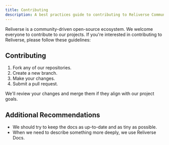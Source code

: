 ```yaml
---
title: Contributing
description: A best practices guide to contributing to Reliverse Community.
---
```


Reliverse is a community-driven open-source ecosystem. We welcome everyone to contribute to our projects. If you're interested in contributing to Reliverse, please follow these guidelines:

## Contributing

1. Fork any of our repositories.
2. Create a new branch.
3. Make your changes.
4. Submit a pull request.

We'll review your changes and merge them if they align with our project goals.

## Additional Recommendations

- We should try to keep the docs as up-to-date and as tiny as possible.
- When we need to describe something more deeply, we use Reliverse Docs.
